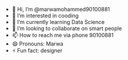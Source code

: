 - 👋 Hi, I’m @marwamohammed90100881
- 👀 I’m interested in cooding 
- 🌱 I’m currently learning Data Science 
- 💞️ I’m looking to collaborate on smart people 
- 📫 How to reach me via phone 90100881
- 😄 Pronouns: Marwa
- ⚡ Fun fact: designer 

<!---
marwamohammed90100881/marwamohammed90100881 is a ✨ special ✨ repository because its `README.md` (this file) appears on your GitHub profile.
You can click the Preview link to take a look at your changes.
--->
